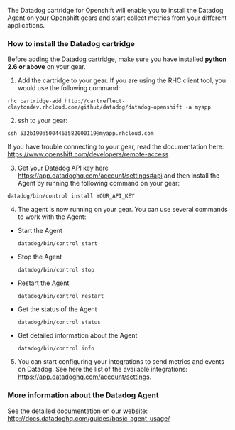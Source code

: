 The Datadog cartridge for Openshift will enable you to install the Datadog Agent on your Openshift gears and start collect metrics from your different applications.

### How to install the Datadog cartridge

Before adding the Datadog cartridge, make sure you have installed **python 2.6 or above** on your gear.

1. Add the cartridge to your gear. If you are using the RHC client tool, you would use the following command: 
  ```
  rhc cartridge-add http://cartreflect-claytondev.rhcloud.com/github/datadog/datadog-openshift -a myapp
  ```

2. ssh to your gear:
  ```
  ssh 532b190a5004463582000119@myapp.rhcloud.com
  ```
If you have trouble connecting to your gear, read the documentation here: https://www.openshift.com/developers/remote-access

3. Get your Datadog API key here https://app.datadoghq.com/account/settings#api and then install the Agent by running the following command on your gear:
  ```
  datadog/bin/control install YOUR_API_KEY
  ```

4. The agent is now running on your gear. You can use several commands to work with the Agent:
  * Start the Agent
    ```
    datadog/bin/control start
    ```
  * Stop the Agent
    ```
    datadog/bin/control stop
    ```
  * Restart the Agent
    ```
    datadog/bin/control restart
    ```
  * Get the status of the Agent
    ```
    datadog/bin/control status
    ```
  * Get detailed information about the Agent
    ```
    datadog/bin/control info
    ```

5. You can start configuring your integrations to send metrics and events on Datadog. See here the list of the available integrations: https://app.datadoghq.com/account/settings.

### More information about the Datadog Agent

See the detailed documentation on our website:
http://docs.datadoghq.com/guides/basic_agent_usage/
